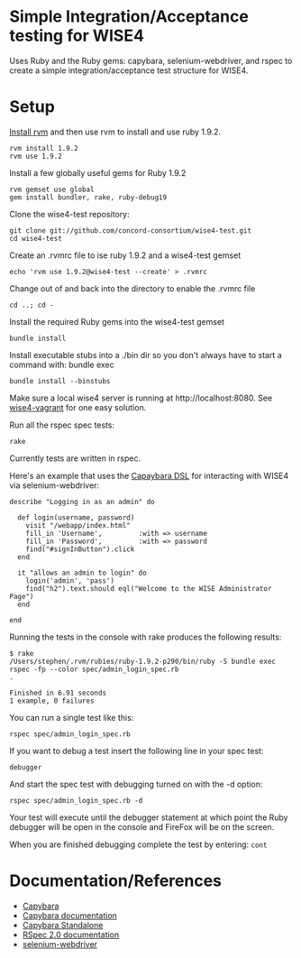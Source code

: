 Simple Integration/Acceptance testing for WISE4
========

Uses Ruby and the Ruby gems: capybara, selenium-webdriver, and rspec to create a simple integration/acceptance test structure for WISE4.

Setup
========

[Install rvm](http://beginrescueend.com/rvm/install/) and then use rvm to install and use ruby 1.9.2.

    rvm install 1.9.2
    rvm use 1.9.2

Install a few globally useful gems for Ruby 1.9.2

    rvm gemset use global
    gem install bundler, rake, ruby-debug19

Clone the wise4-test repository:

    git clone git://github.com/concord-consortium/wise4-test.git
    cd wise4-test

Create an .rvmrc file to ise ruby 1.9.2 and a wise4-test gemset

    echo 'rvm use 1.9.2@wise4-test --create' > .rvmrc

Change out of and back into the directory to enable the .rvmrc file

    cd ..; cd -

Install the required Ruby gems into the wise4-test gemset

    bundle install

Install executable stubs into a ./bin dir so you don't always have to start a command with: bundle exec

    bundle install --binstubs
    
Make sure a local wise4 server is running at http://localhost:8080. See [wise4-vagrant](https://github.com/concord-consortium/wise4-vagrant) for one easy solution.

Run all the rspec spec tests:

    rake

Currently tests are written in rspec. 

Here's an example that uses the [Capaybara DSL](http://rubydoc.info/github/jnicklas/capybara/master/file/README.rdoc#The_DSL}) for interacting with WISE4 via selenium-webdriver:

    describe "Logging in as an admin" do

      def login(username, password)
        visit "/webapp/index.html"
        fill_in 'Username',         :with => username
        fill_in 'Password',         :with => password
        find("#signInButton").click
      end

      it "allows an admin to login" do
        login('admin', 'pass')
        find("h2").text.should eql("Welcome to the WISE Administrator Page")
      end

    end

Running the tests in the console with rake produces the following results:

    $ rake
    /Users/stephen/.rvm/rubies/ruby-1.9.2-p290/bin/ruby -S bundle exec rspec -fp --color spec/admin_login_spec.rb
    .

    Finished in 6.91 seconds
    1 example, 0 failures

You can run a single test like this:

    rspec spec/admin_login_spec.rb

If you want to debug a test insert the following line in your spec test:

    debugger

And start the spec test with debugging turned on with the -d option:

    rspec spec/admin_login_spec.rb -d

Your test will execute until the debugger statement at which point the Ruby debugger will be open in the console and FireFox will be on the screen.

When you are finished debugging complete the test by entering: `cont`

Documentation/References
========

* [Capybara](https://github.com/jnicklas/capybara)
* [Capybara documentation](http://rubydoc.info/github/jnicklas/capybara/master/file/README.rdoc)
* [Capybara Standalone](https://github.com/atmos/capybara-standalone)
* [RSpec 2.0 documentation](http://relishapp.com/rspec)
* [selenium-webdriver](https://rubygems.org/gems/selenium-webdriver)
